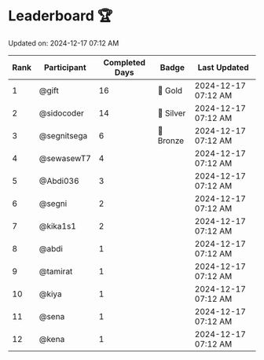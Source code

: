 # Leaderboard 🏆

Updated on: 2024-12-17 07:12 AM

| Rank | Participant       | Completed Days | Badge      | Last Updated         |
|------|-------------------|----------------|------------|----------------------|
| 1    | @gift             | 16             | 🏅 Gold     | 2024-12-17 07:12 AM |
| 2    | @sidocoder        | 14             | 🥈 Silver   | 2024-12-17 07:12 AM |
| 3    | @segnitsega       | 6              | 🥉 Bronze   | 2024-12-17 07:12 AM |
| 4    | @sewasewT7        | 4              |            | 2024-12-17 07:12 AM |
| 5    | @Abdi036          | 3              |            | 2024-12-17 07:12 AM |
| 6    | @segni            | 2              |            | 2024-12-17 07:12 AM |
| 7    | @kika1s1          | 2              |            | 2024-12-17 07:12 AM |
| 8    | @abdi             | 1              |            | 2024-12-17 07:12 AM |
| 9    | @tamirat          | 1              |            | 2024-12-17 07:12 AM |
| 10   | @kiya             | 1              |            | 2024-12-17 07:12 AM |
| 11   | @sena             | 1              |            | 2024-12-17 07:12 AM |
| 12   | @kena             | 1              |            | 2024-12-17 07:12 AM |
